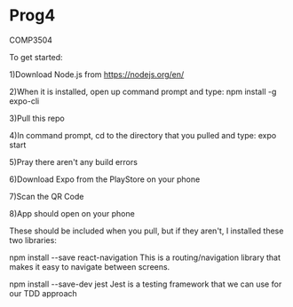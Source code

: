 # Prog4

COMP3504

To get started:

1)Download Node.js from https://nodejs.org/en/

2)When it is installed, open up command prompt and type: npm install -g expo-cli

3)Pull this repo

4)In command prompt, cd to the directory that you pulled and type: expo start

5)Pray there aren't any build errors

6)Download Expo from the PlayStore on your phone

7)Scan the QR Code

8)App should open on your phone

These should be included when you pull, but if they aren't, I installed these two libraries:

npm install --save react-navigation This is a routing/navigation library that makes it easy to navigate between screens.

npm install --save-dev jest Jest is a testing framework that we can use for our TDD approach
